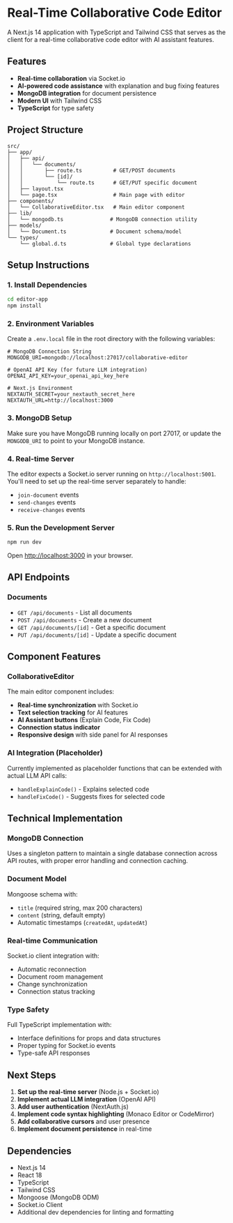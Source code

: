 # Real-Time Collaborative Code Editor

A Next.js 14 application with TypeScript and Tailwind CSS that serves as the client for a real-time collaborative code editor with AI assistant features.

## Features

- **Real-time collaboration** via Socket.io
- **AI-powered code assistance** with explanation and bug fixing features
- **MongoDB integration** for document persistence
- **Modern UI** with Tailwind CSS
- **TypeScript** for type safety

## Project Structure

```
src/
├── app/
│   ├── api/
│   │   └── documents/
│   │       ├── route.ts          # GET/POST documents
│   │       └── [id]/
│   │           └── route.ts      # GET/PUT specific document
│   ├── layout.tsx
│   └── page.tsx                  # Main page with editor
├── components/
│   └── CollaborativeEditor.tsx   # Main editor component
├── lib/
│   └── mongodb.ts               # MongoDB connection utility
├── models/
│   └── Document.ts              # Document schema/model
└── types/
    └── global.d.ts              # Global type declarations
```

## Setup Instructions

### 1. Install Dependencies

```bash
cd editor-app
npm install
```

### 2. Environment Variables

Create a `.env.local` file in the root directory with the following variables:

```env
# MongoDB Connection String
MONGODB_URI=mongodb://localhost:27017/collaborative-editor

# OpenAI API Key (for future LLM integration)
OPENAI_API_KEY=your_openai_api_key_here

# Next.js Environment
NEXTAUTH_SECRET=your_nextauth_secret_here
NEXTAUTH_URL=http://localhost:3000
```

### 3. MongoDB Setup

Make sure you have MongoDB running locally on port 27017, or update the `MONGODB_URI` to point to your MongoDB instance.

### 4. Real-time Server

The editor expects a Socket.io server running on `http://localhost:5001`. You'll need to set up the real-time server separately to handle:

- `join-document` events
- `send-changes` events
- `receive-changes` events

### 5. Run the Development Server

```bash
npm run dev
```

Open [http://localhost:3000](http://localhost:3000) in your browser.

## API Endpoints

### Documents

- `GET /api/documents` - List all documents
- `POST /api/documents` - Create a new document
- `GET /api/documents/[id]` - Get a specific document
- `PUT /api/documents/[id]` - Update a specific document

## Component Features

### CollaborativeEditor

The main editor component includes:

- **Real-time synchronization** with Socket.io
- **Text selection tracking** for AI features
- **AI Assistant buttons** (Explain Code, Fix Code)
- **Connection status indicator**
- **Responsive design** with side panel for AI responses

### AI Integration (Placeholder)

Currently implemented as placeholder functions that can be extended with actual LLM API calls:

- `handleExplainCode()` - Explains selected code
- `handleFixCode()` - Suggests fixes for selected code

## Technical Implementation

### MongoDB Connection

Uses a singleton pattern to maintain a single database connection across API routes, with proper error handling and connection caching.

### Document Model

Mongoose schema with:

- `title` (required string, max 200 characters)
- `content` (string, default empty)
- Automatic timestamps (`createdAt`, `updatedAt`)

### Real-time Communication

Socket.io client integration with:

- Automatic reconnection
- Document room management
- Change synchronization
- Connection status tracking

### Type Safety

Full TypeScript implementation with:

- Interface definitions for props and data structures
- Proper typing for Socket.io events
- Type-safe API responses

## Next Steps

1. **Set up the real-time server** (Node.js + Socket.io)
2. **Implement actual LLM integration** (OpenAI API)
3. **Add user authentication** (NextAuth.js)
4. **Implement code syntax highlighting** (Monaco Editor or CodeMirror)
5. **Add collaborative cursors** and user presence
6. **Implement document persistence** in real-time

## Dependencies

- Next.js 14
- React 18
- TypeScript
- Tailwind CSS
- Mongoose (MongoDB ODM)
- Socket.io Client
- Additional dev dependencies for linting and formatting
